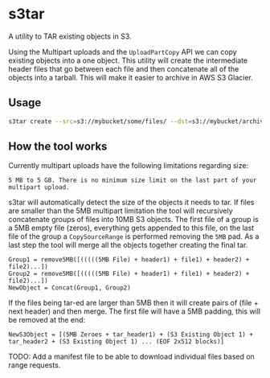 # s3tar

A utility to TAR existing objects in S3.

Using the Multipart uploads and the `UploadPartCopy` API we can copy existing objects into a one object. This utility will create the intermediate header files that go between each file and then concatenate all of the objects into a tarball. This will make it easier to archive in AWS S3 Glacier. 

## Usage

```bash
s3tar create --src=s3://mybucket/some/files/ --dst=s3://mybucket/archives/some_files.tar
```

## How the tool works
Currently multipart uploads have the following limitations regarding size:

```5 MB to 5 GB. There is no minimum size limit on the last part of your multipart upload.```

s3tar will automatically detect the size of the objects it needs to tar. If files are smaller than the 5MB multipart limitation the tool will recursively concatenate groups of files into 10MB S3 objects. The first file of a group is a 5MB empty file (zeros), everything gets appended to this file, on the last file of the group a `CopySourceRange` is performed removing the `5MB` pad. As a last step the tool will merge all the objects together creating the final tar. 

```
Group1 = remove5MB([(((((5MB File) + header1) + file1) + header2) + file2)...])
Group2 = remove5MB([(((((5MB File) + header1) + file1) + header2) + file2)...])
NewObject = Concat(Group1, Group2)
```
If the files being tar-ed are larger than 5MB then it will create pairs of (file + next header) and then merge. The first file will have a 5MB padding, this will be removed at the end:

```
NewS3Object = [(5MB Zeroes + tar_header1) + (S3 Existing Object 1) + tar_header2 + (S3 Existing Object 1) ... (EOF 2x512 blocks)]
```


TODO: 
Add a manifest file to be able to download individual files based on range requests.